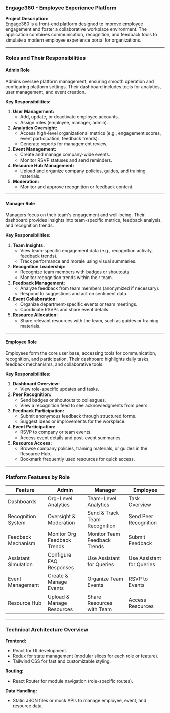 ### Engage360 - Employee Experience Platform

**Project Description:**  
Engage360 is a front-end platform designed to improve employee engagement and foster a collaborative workplace environment. The application combines communication, recognition, and feedback tools to simulate a modern employee experience portal for organizations.

---

### **Roles and Their Responsibilities**

#### **Admin Role**

Admins oversee platform management, ensuring smooth operation and configuring platform settings. Their dashboard includes tools for analytics, user management, and event creation.

**Key Responsibilities:**

1. **User Management:**
   - Add, update, or deactivate employee accounts.
   - Assign roles (employee, manager, admin).
2. **Analytics Oversight:**
   - Access high-level organizational metrics (e.g., engagement scores, event participation, feedback trends).
   - Generate reports for management review.
3. **Event Management:**
   - Create and manage company-wide events.
   - Monitor RSVP statuses and send reminders.
4. **Resource Hub Management:**
   - Upload and organize company policies, guides, and training materials.
5. **Moderation:**
   - Monitor and approve recognition or feedback content.

---

#### **Manager Role**

Managers focus on their team's engagement and well-being. Their dashboard provides insights into team-specific metrics, feedback analysis, and recognition trends.

**Key Responsibilities:**

1. **Team Insights:**
   - View team-specific engagement data (e.g., recognition activity, feedback trends).
   - Track performance and morale using visual summaries.
2. **Recognition Leadership:**
   - Recognize team members with badges or shoutouts.
   - Monitor recognition trends within their team.
3. **Feedback Management:**
   - Analyze feedback from team members (anonymized if necessary).
   - Respond to suggestions and act on sentiment data.
4. **Event Collaboration:**
   - Organize department-specific events or team meetings.
   - Coordinate RSVPs and share event details.
5. **Resource Allocation:**
   - Share relevant resources with the team, such as guides or training materials.

---

#### **Employee Role**

Employees form the core user base, accessing tools for communication, recognition, and participation. Their dashboard highlights daily tasks, feedback mechanisms, and collaborative tools.

**Key Responsibilities:**

1. **Dashboard Overview:**
   - View role-specific updates and tasks.
2. **Peer Recognition:**
   - Send badges or shoutouts to colleagues.
   - View a recognition feed to see acknowledgments from peers.
3. **Feedback Participation:**
   - Submit anonymous feedback through structured forms.
   - Suggest ideas or improvements for the workplace.
4. **Event Participation:**
   - RSVP to company or team events.
   - Access event details and post-event summaries.
5. **Resource Access:**
   - Browse company policies, training materials, or guides in the Resource Hub.
   - Bookmark frequently used resources for quick access.

---

### **Platform Features by Role**

| Feature              | Admin                       | Manager                       | Employee                  |
| -------------------- | --------------------------- | ----------------------------- | ------------------------- |
| Dashboards           | Org-Level Analytics         | Team-Level Analytics          | Task Overview             |
| Recognition System   | Oversight & Moderation      | Send & Track Team Recognition | Send Peer Recognition     |
| Feedback Mechanism   | Monitor Org Feedback Trends | Monitor Team Feedback Trends  | Submit Feedback           |
| Assistant Simulation | Configure FAQ Responses     | Use Assistant for Queries     | Use Assistant for Queries |
| Event Management     | Create & Manage Events      | Organize Team Events          | RSVP to Events            |
| Resource Hub         | Upload & Manage Resources   | Share Resources with Team     | Access Resources          |

---

### **Technical Architecture Overview**

**Frontend:**

- React for UI development.
- Redux for state management (modular slices for each role or feature).
- Tailwind CSS for fast and customizable styling.

**Routing:**

- React Router for module navigation (role-specific routes).

**Data Handling:**

- Static JSON files or mock APIs to manage employee, event, and resource data.
